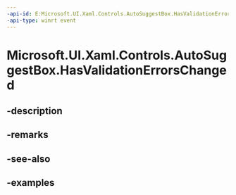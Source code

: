 ```yaml
---
-api-id: E:Microsoft.UI.Xaml.Controls.AutoSuggestBox.HasValidationErrorsChanged
-api-type: winrt event
---
```


# Microsoft.UI.Xaml.Controls.AutoSuggestBox.HasValidationErrorsChanged

<!--
public event Windows.Foundation.TypedEventHandler<Microsoft.UI.Xaml.Controls.IInputValidationControl,Microsoft.UI.Xaml.Controls.HasValidationErrorsChangedEventArgs> HasValidationErrorsChanged;
-->


## -description

## -remarks

## -see-also

## -examples


